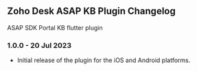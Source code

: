 ## Zoho Desk ASAP KB Plugin Changelog

ASAP SDK Portal KB flutter plugin

### 1.0.0 - 20 Jul 2023

- Initial release of the plugin for the iOS and Android platforms.

